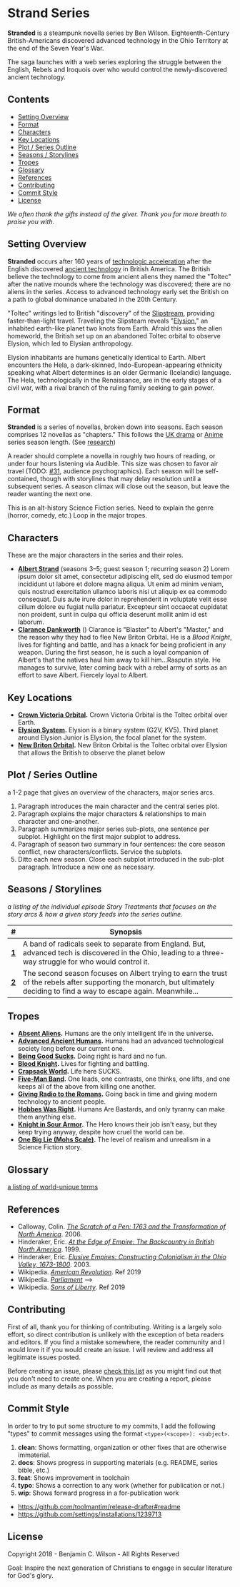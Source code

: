 # Strand Series

<!--
Exemplars:
* https://en.wikipedia.org/wiki/Discworld
*  https://en.wikipedia.org/wiki/Person_of_Interest_(TV_series)

 -->

<!-- concept-overview --><!-- auto-populated -->

**Stranded** is a steampunk novella series by Ben Wilson. Eighteenth-Century British-Americans discovered advanced technology in the Ohio Territory at the end of the Seven Year's War.

The saga launches with a web series exploring the struggle between the English, Rebels and Iroquois over who would control the newly-discovered ancient technology.
<!-- /concept-overview -->

## Contents

<!-- toc --><!-- auto-populated -->
* [Setting Overview](#setting-overview)
* [Format](#format)
* [Characters](#characters)
* [Key Locations](#key-locations)
* [Plot / Series Outline](#plot-series-outline)
* [Seasons / Storylines](#seasons-storylines)
* [Tropes](#tropes)
* [Glossary](#glossary)
* [References](#references)
* [Contributing](#contributing)
* [Commit Style](#commit-style)
* [License](#license)
<!-- /toc -->

_We often thank the gifts instead of the giver. Thank you for more breath to praise you with._

## Setting Overview

<!-- setting-overview --><!-- auto-populated -->

**Stranded** occurs after 160 years of [technologic acceleration][VcUi1erb] after the English discovered [ancient technology][vLFiDV9E] in British America. The British believe the technology to come from ancient aliens they named the "Toltec" after the native mounds where the technology was discovered; there are no aliens in the series.
Access to advanced technology early set the British on a path to global dominance unabated in the 20th Century.

"Toltec" writings led to British "discovery" of the [Slipstream][ltDHHbfX], providing faster-than-light travel. Traveling the Slipsteam reveals "[Elysion][UPkFi3ZN]," an inhabited earth-like planet two knots from Earth. Afraid this was the alien homeworld, the British set up on an abandoned Toltec orbital to observe Elysion, which led to Elysian anthropology.

Elysion inhabitants are humans genetically identical to Earth. Albert encounters the Hela, a dark-skinned, Indo-European-appearing ethnicity speaking what Albert determines is an older Germanic (Icelandic) language. The Hela, technologically in the Renaissance, are in the early stages of a civil war, with a rival branch of the ruling family seeking to gain power.

<!-- Reference URLs -->
[VcUi1erb]: https://github.com/Merovex/stranded-series/blob/master/series-bible/AA-Appendix/Tropes/GivingRadioToTheRomans.md
[vLFiDV9E]: https://github.com/Merovex/stranded-series/blob/master/series-bible/AA-Appendix/Tropes/Advanced-Ancient-Humans.md
[ltDHHbfX]: https://github.com/Merovex/stranded-series/blob/master/series-bible/08-Science-Cosmology/slipstream.md
[UPkFi3ZN]: https://github.com/Merovex/stranded-series/blob/master/series-bible/04-Locations/Elysion/00-elysion.md
<!-- /setting-overview -->

## Format

<!-- Like Wikipedia: Discworld Composition -->
<!-- format-overview --><!-- auto-populated -->

**Stranded** is a series of novellas, broken down into seasons. Each season comprises 12 novellas as "chapters." This follows the [UK drama](https://tvtropes.org/pmwiki/pmwiki.php/Main/BritishBrevity) or [Anime](https://tvtropes.org/pmwiki/pmwiki.php/Main/TwelveEpisodeAnime) series season length. (See [research](research/season-episode.md))

A reader should complete a novella in roughly two hours of reading, or under four hours listening via Audible. This size was chosen to favor air travel (TODO: [#31](https://github.com/Merovex/stranded-series/issues/31), audience psychographics). Each season will be self-contained, though with storylines that may delay resolution until a subsequent series. A season climax will close out the season, but leave the reader wanting the next one.

This is an alt-history Science Fiction series. Need to explain the genre (horror, comedy, etc.) Loop in the major tropes.

<!-- /format-overview -->

## Characters

These are the major characters in the series and their roles.

<!-- major-character-section --><!-- auto-populated -->
* **[Albert Strand](./series-bible/03-Characters/albert-strand.md)** (seasons 3–5; guest season 1; recurring season 2)
Lorem ipsum dolor sit amet, consectetur adipiscing elit, sed do eiusmod tempor incididunt ut labore et dolore magna aliqua. Ut enim ad minim veniam, quis nostrud exercitation ullamco laboris nisi ut aliquip ex ea commodo consequat. Duis aute irure dolor in reprehenderit in voluptate velit esse cillum dolore eu fugiat nulla pariatur. Excepteur sint occaecat cupidatat non proident, sunt in culpa qui officia deserunt mollit anim id est laborum.
* **[Clarance Dankworth](./series-bible/03-Characters/clarance-dankworth.md)** ()
Clarance is "Blaster" to Albert's "Master," and the reason why they had to flee New Briton Orbital. He is a _Blood Knight_, lives for fighting and battle, and has a knack for being proficient in any weapon. During the first season, he is such a loyal companion of Albert's that the natives haul him away to kill him...Rasputin style. He manages to survive, later coming back with a rebel army of sorts as an effort to save Albert. Fiercely loyal to Albert.
<!-- /major-character-section -->

## Key Locations

<!-- location-section --><!-- auto-populated -->
* **[Crown Victoria Orbital](./series-bible/04-Locations/Earth/crown-victoria-orbital.md).** Crown Victoria Orbital is the Toltec orbital over Earth.
* **[Elysion System](./series-bible/04-Locations/Elysion/elysion-system.md).** Elysion is a binary system (G2V, KV5). Third planet around Elysion Junior is Elysion, the focal planet for the system.
* **[New Briton Orbital](./series-bible/04-Locations/Elysion/new-briton-orbital.md).** New Briton Orbital is the Toltec orbital over Elysion that allows the British to observe the planet below
<!-- /location-section -->

<!-- series-outline --><!-- auto-populated -->

## Plot / Series Outline

<!-- Looking at PoI's formatting https://en.wikipedia.org/wiki/Person_of_Interest_(TV_series) -->
a 1-2 page that gives an overview of the characters, major series arcs.

1. Paragraph introduces the main character and the central series plot.
2. Paragraph explains the major characters & relationships to main character and one-another.
3. Paragraph summarizes major series sub-plots, one sentence per subplot. Highlight on the first major subplot to address.
4. Paragraph of season two summary in four sentences: the core season conflict, new characters/conflicts. Service the subplots.
5. Ditto each new season. Close each subplot introduced in the sub-plot paragraph. Introduce a new one as necessary.
<!-- /series-outline -->

## Seasons / Storylines

_a listing of the individual episode Story Treatments that focuses on the story arcs & how a given story feeds into the series outline._

<!-- season-section --><!-- auto-populated -->
| # | Synopsis |
| :-: | - |
| **[1](./series-bible/05-Treatments/01-Season-One/00-Summary.md)** | A band of radicals seek to separate from England. But, advanced tech is discovered in the Ohio, leading to a three-way struggle for who would control it. |
| **[2](./series-bible/05-Treatments/02-Season-Two/00-Summary.md)** | The second season focuses on Albert trying to earn the trust of the rebels after supporting the monarch, but ultimately deciding to find a way to escape again. Meanwhile... |
<!-- /season-section -->

## Tropes

<!-- trope-section --><!-- auto-populated -->
* **[Absent Aliens](./series-bible/AA-Appendix/Tropes/Absent-Aliens.md).** Humans are the only intelligent life in the universe.
* **[Advanced Ancient Humans](./series-bible/AA-Appendix/Tropes/Advanced-Ancient-Humans.md).** Humans had an advanced technological society long before our current one.
* **[Being Good Sucks](./series-bible/AA-Appendix/Tropes/Being-Good-Sucks.md).** Doing right is hard and no fun.
* **[Blood Knight](./series-bible/AA-Appendix/Tropes/Blood-Knight.md).** Lives for fighting and battling.
* **[Crapsack World](./series-bible/AA-Appendix/Tropes/Crapsack-World.md).** Life here SUCKS.
* **[Five-Man Band](./series-bible/AA-Appendix/Tropes/Five-Man-Band.md).** One leads, one contrasts, one thinks, one lifts, and one keeps all of the above from killing one another.
* **[Giving Radio to the Romans](./series-bible/AA-Appendix/Tropes/Giving-Radio-to-the-Romans.md).** Going back in time and giving modern technology to ancient people.
* **[Hobbes Was Right](./series-bible/AA-Appendix/Tropes/Hobbes-Was-Right.md).** Humans Are Bastards, and only tyranny can make them anything else.
* **[Knight in Sour Armor](./series-bible/AA-Appendix/Tropes/Knight-in-Sour-Armor.md).** The Hero knows their job isn't easy, but they keep trying anyway, despite how cruel the world can be.
* **[One Big Lie (Mohs Scale)](./series-bible/AA-Appendix/Tropes/Mohs-Scale-of-Science-Fiction-Hardness.md).** The level of realism and unrealism in a Science Fiction story.
<!-- /trope-section -->

## Glossary

[a listing of world-unique terms](./series-bible/GG-Glossary/glossary.md)

## References
<!-- references --><!-- auto-populated -->
* Calloway, Colin. _[The Scratch of a Pen: 1763 and the Transformation of North America](https://amzn.to/2Zaw0Uw)_. 2006.
* Hinderaker, Eric. _[At the Edge of Empire: The Backcountry in British North America](https://amzn.to/31KpIN8)_. 1999.
* Hinderaker, Eric. _[Elusive Empires: Constructing Colonialism in the Ohio Valley, 1673-1800](https://amzn.to/2KGiuUR)_. 2003.
* Wikipedia. _[American Revolution](https://en.wikipedia.org/wiki/American_Revolution)_. Ref 2019
* Wikipedia. _[Parliament](https://en.wikipedia.org/wiki/Parliament_of_Great_Britain)_ -->
* Wikipedia. _[Sons of Liberty](https://en.wikipedia.org/wiki/Sons_of_Liberty)_. Ref 2019
<!-- /references -->

## Contributing

First of all, thank you for thinking of contributing. Writing is a largely solo effort, so direct contribution is unlikely with the exception of beta readers and editors. If you find a mistake somewhere, the reader community and I would love it if you would create an issue. I will review and address all legitimate issues posted.

Before creating an issue, please [check this list](https://github.com/Merovex/stranded-series/issues) as you might find out that you don't need to create one. When you are creating a report, please include as many details as possible.

## Commit Style

In order to try to put some structure to my commits, I add the following "types" to commit messages using the format `<type>(<scope>): <subject>`.


1. **clean**: Shows formatting, organization or other fixes that are otherwise immaterial.
2. **docs**: Shows progress in supporting materials (e.g. README, series bible, etc.)
3. **feat**: Shows improvement in toolchain
4. **typo**: Shows a correction to any work (whether for publication or not.)
6. **wip**: Shows forward progress in a for-publication work

* https://github.com/toolmantim/release-drafter#readme
* https://github.com/settings/installations/1239713

## License

Copyright 2018 - Benjamin C. Wilson - All Rights Reserved

Goal: Inspire the next generation of Christians to engage in secular literature for God's glory.
